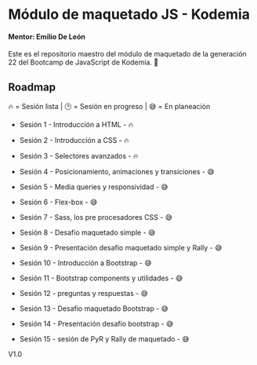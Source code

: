 
# Módulo de maquetado JS - Kodemia
#### Mentor: Emilio De León

 Este es el repositorio maestro del módulo de maquetado de la generación 22 del Bootcamp de JavaScript de Kodemia. 🚀


## Roadmap
 
🔥 = Sesión lista | 🕑 = Sesión en progreso | 😅 = En planeación

- Sesión 1 - Introducción a HTML - 🔥

- Sesión 2 - Introducción a CSS - 🔥

- Sesión 3 - Selectores avanzados - 🔥

- Sesión 4 - Posicionamiento, animaciones y transiciones - 😅

- Sesión 5 - Media queries y responsividad - 😅

- Sesión 6 - Flex-box - 😅

- Sesión 7 - Sass, los pre procesadores CSS - 😅

- Sesión 8 - Desafio maquetado simple - 😅

- Sesión 9 - Presentación desafío maquetado simple y Rally - 😅

- Sesión 10 - Introducción a Bootstrap - 😅

- Sesión 11 - Bootstrap components y utilidades - 😅

- Sesión 12 - preguntas y respuestas - 😅	

- Sesión 13 - Desafio maquetado Bootstrap - 😅

- Sesión 14 - Presentación desafío bootstrap - 😅

- Sesión 15 - sesión de PyR y Rally de maquetado - 😅

V1.0
